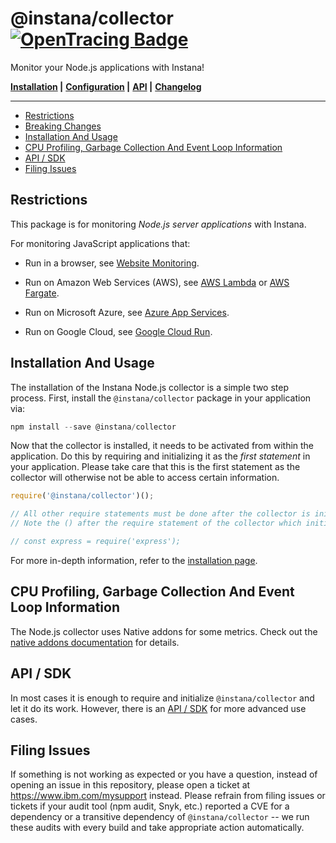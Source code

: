 # @instana/collector &nbsp; [![OpenTracing Badge](https://img.shields.io/badge/OpenTracing-enabled-blue.svg)](http://opentracing.io)

Monitor your Node.js applications with Instana!

**[Installation](#installation-and-usage) |**
**[Configuration](https://www.ibm.com/docs/en/instana-observability/current?topic=nodejs-collector-configuration) |**
**[API](https://www.ibm.com/docs/en/instana-observability/current?topic=nodejs-instana-api) |**
**[Changelog](https://github.com/instana/nodejs/blob/main/CHANGELOG.md)**

---

<!-- START doctoc generated TOC please keep comment here to allow auto update -->
<!-- DON'T EDIT THIS SECTION, INSTEAD RE-RUN doctoc TO UPDATE -->

- [Restrictions](#restrictions)
- [Breaking Changes](https://www.ibm.com/docs/en/instana-observability/current?topic=technologies-monitoring-nodejs#breaking-changes)
- [Installation And Usage](#installation-and-usage)
- [CPU Profiling, Garbage Collection And Event Loop Information](#cpu-profiling-garbage-collection-and-event-loop-information)
- [API / SDK](#api)
- [Filing Issues](#filing-issues)

<!-- END doctoc generated TOC please keep comment here to allow auto update -->

## Restrictions

This package is for monitoring *Node.js server applications* with Instana. 

For monitoring JavaScript applications that:

- Run in a browser, see [Website Monitoring](https://www.ibm.com/docs/en/instana-observability/current?topic=instana-monitoring-websites).

- Run on Amazon Web Services (AWS), see [AWS Lambda](https://www.ibm.com/docs/en/instana-observability/current?topic=lambda-aws-native-tracing-nodejs) or [AWS Fargate](https://www.ibm.com/docs/en/instana-observability/current?topic=agents-aws-fargate#nodejs).

- Run on Microsoft Azure, see [Azure App Services](https://www.ibm.com/docs/en/instana-observability/current?topic=services-azure-app-service-tracing-nodejs).

- Run on Google Cloud, see [Google Cloud Run](https://www.ibm.com/docs/en/instana-observability/current?topic=agents-google-cloud-run#nodejs).

## Installation And Usage

The installation of the Instana Node.js collector is a simple two step process. First, install the `@instana/collector` package in your application via:

```javascript
npm install --save @instana/collector
```

Now that the collector is installed, it needs to be activated from within the application. Do this by requiring and initializing it as the *first statement* in your application. Please take care that this is the first statement as the collector will otherwise not be able to access certain information.

```javascript
require('@instana/collector')();

// All other require statements must be done after the collector is initialized.
// Note the () after the require statement of the collector which initializes it.

// const express = require('express');
```

For more in-depth information, refer to the [installation page](https://www.ibm.com/docs/en/instana-observability/current?topic=nodejs-collector-installation).

## CPU Profiling, Garbage Collection And Event Loop Information

The Node.js collector uses Native addons for some metrics. Check out the [native addons documentation](https://www.ibm.com/docs/en/instana-observability/current?topic=nodejs-collector-installation#native-addons) for details.

## API / SDK

In most cases it is enough to require and initialize `@instana/collector` and let it do its work. However, there is an [API / SDK](https://www.ibm.com/docs/en/instana-observability/current?topic=nodejs-instana-api) for more advanced use cases.

## Filing Issues

If something is not working as expected or you have a question, instead of opening an issue in this repository, please open a ticket at <https://www.ibm.com/mysupport> instead. Please refrain from filing issues or tickets if your audit tool (npm audit, Snyk, etc.) reported a CVE for a dependency or a transitive dependency of `@instana/collector` -- we run these audits with every build and take appropriate action automatically.

